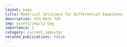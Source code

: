 ```yaml
---
layout: page
title: Numerical Solutions for Differential Equations
description: VCU Math 715
img: assets/img/12.jpg
importance: 1
category: current_semester
related_publications: false
---
```



